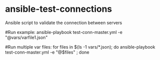 # ansible-test-connections
Ansible script to validate the connection between servers

#Run example:
ansible-playbook test-conn-master.yml -e "@vars/varfile1.json"

#Run multiple var files:
for files in $(ls -1 vars/*.json); do ansible-playbook test-conn-master.yml -e "@$files" ; done
